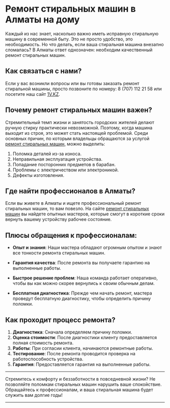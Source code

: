 # Ремонт стиральных машин в Алматы на дому

Каждый из нас знает, насколько важно иметь исправную стиральную машину в современной быту. Это не просто удобство, это необходимость. Но что делать, если ваша стиральная машина внезапно сломалась? В Алматы ответ однозначен: необходим качественный ремонт стиральных машин.

## Как связаться с нами?

Если у вас возникли вопросы или вы готовы заказать ремонт стиральной машины, просто позвоните по номеру: 8 (707) 112 21 58 или посетите наш сайт [1V.KZ](https://1v.kz/).

## Почему ремонт стиральных машин важен?

Стремительный темп жизни и занятость городских жителей делают ручную стирку практически невозможной. Поэтому, когда машина выходит из строя, это может стать настоящей проблемой. Среди основных причин, по которым владельцы обращаются за услугой [ремонт стиральных машин](https://1v.kz/almaty/washer/remont-stiralnyh-mashin-besplatnaya-diagnostika/), можно выделить:

1. Поломка деталей из-за износа.
2. Неправильная эксплуатация устройства.
3. Попадание посторонних предметов в барабан.
4. Проблемы с электричеством или электроникой.
5. Дефекты изготовления.

## Где найти профессионалов в Алматы?

Если вы живете в Алматы и ищете профессиональный ремонт стиральных машин, то вам повезло. На сайте [ремонт стиральных машин](https://1v.kz/almaty/washer/remont-stiralnyh-mashin-besplatnaya-diagnostika/) вы найдете опытных мастеров, которые смогут в короткие сроки вернуть вашему устройству рабочее состояние.

## Плюсы обращения к профессионалам:

- **Опыт и знания**: Наши мастера обладают огромным опытом и знают все тонкости ремонта стиральных машин.
  
- **Гарантия качества**: После ремонта вы получаете гарантию на выполненные работы.

- **Быстрое решение проблем**: Наша команда работает оперативно, чтобы вы как можно скорее вернулись к своим обычным делам.

- **Бесплатная диагностика**: Прежде чем начать ремонт, мастера проведут бесплатную диагностику, чтобы определить причину поломки.

## Как проходит процесс ремонта?

1. **Диагностика**: Сначала определяем причину поломки.
2. **Оценка стоимости**: После диагностики клиенту предоставляется полная стоимость ремонта.
3. **Работы**: При согласии клиента, начинаются ремонтные работы.
4. **Тестирование**: После ремонта проводится проверка на работоспособность устройства.
5. **Гарантия**: Предоставляется гарантия на выполненные работы.


---

Стремитесь к комфорту и беззаботности в повседневной жизни? Не позволяйте поломкам стиральных машин нарушить ваше спокойствие. Обращайтесь к профессионалам, и ваша стиральная машина будет служить вам долгие годы!

---
